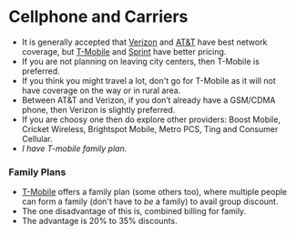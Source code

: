 # Cellphone and Carriers #

- It is generally accepted that [Verizon] and [AT&T] have best network coverage, but [T-Mobile] and [Sprint] have better pricing.
- If you are not planning on leaving city centers, then T-Mobile is preferred.
- If you think you might travel a lot, don't go for T-Mobile as it will not have coverage on the way or in rural area.
- Between AT&T and Verizon, if you don’t already have a GSM/CDMA phone, then Verizon is slightly preferred.
- If you are choosy one then do explore other providers: Boost Mobile, Cricket Wireless, Brightspot Mobile, Metro PCS, Ting and Consumer Cellular.
- _I have T-mobile family plan._

### Family Plans
  - [T-Mobile] offers a family plan (some others too), where multiple people can form a family (don't have to *be* a family) to avail group discount.
  - The one disadvantage of this is, combined billing for family.
  - The advantage is 20% to 35% discounts.

   [AT&T]: <https://www.att.com/wireless/>
   [Verizon]: <https://www.verizonwireless.com>
   [T-Mobile]: <https://www.t-mobile.com>
   [Sprint]: <https://www.sprint.com>

